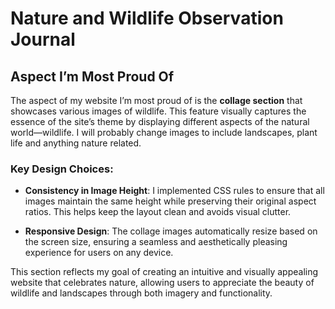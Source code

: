 # Nature and Wildlife Observation Journal

## Aspect I’m Most Proud Of

The aspect of my website I’m most proud of is the **collage section** that showcases various images of wildlife. This feature visually captures the essence of the site’s theme by displaying different aspects of the natural world—wildlife. I will probably change images to include landscapes, plant life and anything nature related.

### Key Design Choices:
- **Consistency in Image Height**: I implemented CSS rules to ensure that all images maintain the same height while preserving their original aspect ratios. This helps keep the layout clean and avoids visual clutter.

- **Responsive Design**: The collage images automatically resize based on the screen size, ensuring a seamless and aesthetically pleasing experience for users on any device.

This section reflects my goal of creating an intuitive and visually appealing website that celebrates nature, allowing users to appreciate the beauty of wildlife and landscapes through both imagery and functionality.
